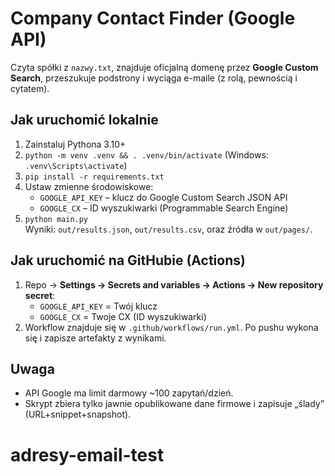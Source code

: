 # Company Contact Finder (Google API)

Czyta spółki z `nazwy.txt`, znajduje oficjalną domenę przez **Google Custom Search**,
przeszukuje podstrony i wyciąga e-maile (z rolą, pewnością i cytatem).

## Jak uruchomić lokalnie
1) Zainstaluj Pythona 3.10+  
2) `python -m venv .venv && . .venv/bin/activate` (Windows: `.venv\Scripts\activate`)  
3) `pip install -r requirements.txt`  
4) Ustaw zmienne środowiskowe:
   - `GOOGLE_API_KEY` – klucz do Google Custom Search JSON API  
   - `GOOGLE_CX` – ID wyszukiwarki (Programmable Search Engine)
5) `python main.py`  
Wyniki: `out/results.json`, `out/results.csv`, oraz źródła w `out/pages/`.

## Jak uruchomić na GitHubie (Actions)
1) Repo → **Settings → Secrets and variables → Actions → New repository secret**:
   - `GOOGLE_API_KEY` = Twój klucz
   - `GOOGLE_CX` = Twoje CX (ID wyszukiwarki)
2) Workflow znajduje się w `.github/workflows/run.yml`. Po pushu wykona się i zapisze artefakty z wynikami.

## Uwaga
- API Google ma limit darmowy ~100 zapytań/dzień.  
- Skrypt zbiera tylko jawnie opublikowane dane firmowe i zapisuje „ślady” (URL+snippet+snapshot).
# adresy-email-test
